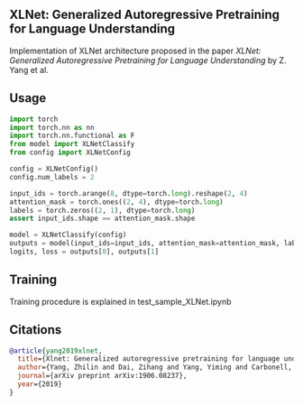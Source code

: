 ## XLNet: Generalized Autoregressive Pretraining for Language Understanding

Implementation of XLNet architecture proposed in the paper _XLNet: Generalized Autoregressive Pretraining for Language Understanding_ by Z. Yang et al.

## Usage

```python
import torch
import torch.nn as nn
import torch.nn.functional as F
from model import XLNetClassify
from config import XLNetConfig

config = XLNetConfig()
config.num_labels = 2

input_ids = torch.arange(8, dtype=torch.long).reshape(2, 4)
attention_mask = torch.ones((2, 4), dtype=torch.long)
labels = torch.zeros((2, 1), dtype=torch.long)
assert input_ids.shape == attention_mask.shape

model = XLNetClassify(config)
outputs = model(input_ids=input_ids, attention_mask=attention_mask, labels=labels)
logits, loss = outputs[0], outputs[1]
```

## Training

Training procedure is explained in test_sample_XLNet.ipynb

## Citations

```bibtex
@article{yang2019xlnet,
  title={Xlnet: Generalized autoregressive pretraining for language understanding},
  author={Yang, Zhilin and Dai, Zihang and Yang, Yiming and Carbonell, Jaime and Salakhutdinov, Ruslan and Le, Quoc V},
  journal={arXiv preprint arXiv:1906.08237},
  year={2019}
}
```

